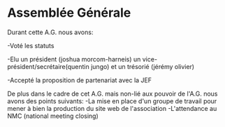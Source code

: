 # Assemblée Générale
Durant cette A.G. nous avons:

  -Voté les statuts

  -Elu un président (joshua morcom-harneis) un vice-président/secrétaire(quentin jungo) et un trésorié (jérémy olivier)
  
  -Accepté la proposition de partenariat avec la JEF

De plus dans le cadre de cet A.G. mais non-lié aux pouvoir de l'A.G. nous avons des points suivants:
  -La mise en place d'un groupe de travail pour mener à bien la production du site web de l'association
  -L'attendance au NMC (national meeting closing)
